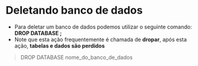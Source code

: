 # Deletando banco de dados

- Para deletar um banco de dados podemos utilizar o seguinte comando: **DROP DATABASE <nome>;**
- Note que esta ação frequentemente é chamada de **dropar**, após esta ação, **tabelas e dados são perdidos**

> DROP DATABASE nome_do_banco_de_dados